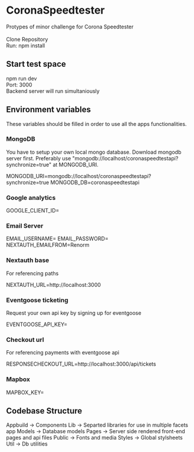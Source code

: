# CoronaSpeedtester
Protypes of minor challenge for Corona Speedtester\
\
Clone Repository\
Run: npm install

## Start test space
npm run dev\
Port: 3000\
Backend server will run simultaniously

## Environment variables
These variables should be filled in order to use all the apps functionalities.

### MongoDB
You have to setup your own local mongo database. Download mongodb server first. Preferably use "mongodb://localhost/coronaspeedtestapi?synchronize=true" at MONGODB_URI.

MONGODB_URI=mongodb://localhost/coronaspeedtestapi?synchronize=true
MONGODB_DB=coronaspeedtestapi

### Google analytics
GOOGLE_CLIENT_ID=<GOOGLE CLIENT_ID>

### Email Server
EMAIL_USERNAME=<renorm mail>
EMAIL_PASSWORD=<renorm mail password>
NEXTAUTH_EMAILFROM=Renorm <renorm mail>

### Nextauth base
For referencing paths
  
NEXTAUTH_URL=http://localhost:3000

### Eventgoose ticketing
Request your own api key by signing up for eventgoose
  
EVENTGOOSE_API_KEY=<eventgoose api key>

### Checkout url
For referencing payments with eventgoose api
  
RESPONSECHECKOUT_URL=http://localhost:3000/api/tickets

### Mapbox
MAPBOX_KEY=<mapbox key>
  
## Codebase Structure
Appbuild -> Components
Lib -> Separted libraries for use in multiple facets app
Models -> Database models
Pages -> Server side rendered front-end pages and api files
Public -> Fonts and media
Styles -> Global stylsheets
Util -> Db utilities

